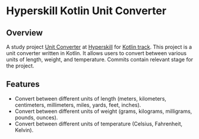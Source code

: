 # Hyperskill Kotlin Unit Converter

## Overview
A study project [Unit Converter](https://hyperskill.org/projects/70) at [Hyperskill](https://hyperskill.org/) for [Kotlin track](https://hyperskill.org/categories/4).
This project is a unit converter written in Kotlin. It allows users to convert between various units of length, weight, and temperature.
Commits contain relevant stage for the project.

## Features

- Convert between different units of length (meters, kilometers, centimeters, millimeters, miles, yards, feet, inches).
- Convert between different units of weight (grams, kilograms, milligrams, pounds, ounces).
- Convert between different units of temperature (Celsius, Fahrenheit, Kelvin).
